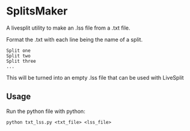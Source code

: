 # SplitsMaker
A livesplit utility to make an .lss file from a .txt file.

Format the .txt with each line being the name of a split.
```
Split one
Split two
Split three
...
```

This will be turned into an empty .lss file that can be used with LiveSplit

## Usage

Run the python file with python:
```
python txt_lss.py <txt_file> <lss_file>
```
